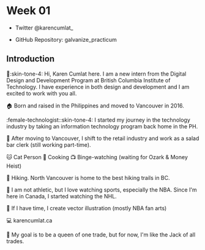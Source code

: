 # Week 01

* Twitter @karencumlat_

* GitHub Repository: galvanize_practicum

## Introduction

:woman::skin-tone-4: Hi, Karen Cumlat here. I am a new intern from the Digital Design and Development Program at British Columbia Institute of Technology. I have experience in both design and development and I am excited to work with you all.

:house: Born and raised in the Philippines and moved to Vancouver in 2016.

:female-technologist::skin-tone-4: I started my journey in the technology industry by taking an information technology program back home in the PH.

:green_salad: After moving to Vancouver, I shift to the retail industry and work as a salad bar clerk (still working part-time).

:cat: Cat Person :fried_egg: Cooking :tv: Binge-watching (waiting for Ozark & Money Heist)

:sunrise_over_mountains: Hiking. North Vancouver is home to the best hiking trails in BC.

:basketball: I am not athletic, but I love watching sports, especially the NBA. Since I'm here in Canada, I started watching the NHL.

:art: If I have time, I create vector illustration (mostly NBA fan arts)

:computer: karencumlat.ca

:goal_net: My goal is to be a queen of one trade, but for now, I'm like the Jack of all trades.
